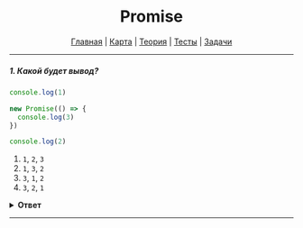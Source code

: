<div align="center">

# Promise

[Главная](https://github.com/dollaween/junior-roadmap/)
|
[Карта](/roadmap/README.md)
|
[Теория](/theory/README.md)
|
[Тесты](/tests/README.md)
|
[Задачи](/tasks/README.md)

</div>

---

##### 1. Какой будет вывод?

```javascript
console.log(1)

new Promise(() => {
  console.log(3)
})

console.log(2)
```

1. `1`, `2`, `3`
2. `1`, `3`, `2`
3. `3`, `1`, `2`
4. `3`, `2`, `1`

<details><summary><b>Ответ</b></summary>
<p>

**Ответ: 2**

Исполняющая функция в `Promise` будет выполнена сразу.

</p>
</details>

---
